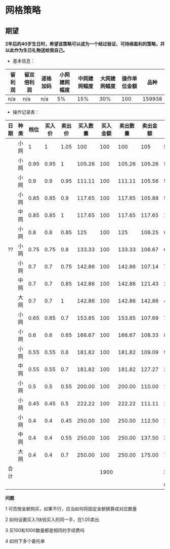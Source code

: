 # 网格策略

## 期望

**2年后的40岁生日时，希望该策略可以成为一个经过验证、可持续盈利的策略，并以此作为生日礼物送给我自己。**

- 基本信息：

| 留利润 | 留双倍利润 | 逐格加码 | 小网建网幅度 | 中网建网幅度 | 大网建网幅度 | 操作单位金额 | 品种   |
| ------ | ---------- | -------- | ------------ | ------------ | ------------ | ------------ | ------ |
| n/a    | n/a        | n/a      | 5%           | 15%          | 30%          | 100          | 159938 |

- 操作记录表：

| 日期 | 种类 | 档位 | 买入价 | 卖出价 | 买入数量 | 买入金额 | 卖出数量 | 卖出金额 | 盈利金额 | 盈利比例 |
| ---- | ---- | ---- | ------ | ------ | -------- | -------- | -------- | -------- | -------- | -------- |
|      | 小网 | 1    | 1      | 1.05   | 100      | 100      | 100      | 105      | 5        | 5.00%    |
|      | 小网 | 0.95 | 0.95   | 1      | 105.26   | 100      | 105.26   | 105.26   | 5.26     | 5.26%    |
|      | 小网 | 0.9  | 0.9    | 0.95   | 111.11   | 100      | 111.11   | 105.56   | 5.56     | 5.56%    |
|      | 小网 | 0.85 | 0.85   | 0.9    | 117.65   | 100      | 117.65   | 105.88   | 5.88     | 5.88%    |
|      | 中网 | 0.85 | 0.85   | 1      | 117.65   | 100      | 117.65   | 117.65   | 17.65    | 17.65%   |
|      | 小网 | 0.8  | 0.8    | 0.85   | 125      | 100      | 125      | 106.25   | 6.25     | 6.25%    |
| ??   | 小网 | 0.75 | 0.75   | 0.8    | 133.33   | 100      | 133.33   | 106.67   | 6.67     | 6.67%    |
|      | 小网 | 0.7  | 0.7    | 0.75   | 142.86   | 100      | 142.86   | 107.14   | 7.14     | 7.14%    |
|      | 中网 | 0.7  | 0.7    | 0.85   | 142.86   | 100      | 142.86   | 121.43   | 21.43    | 21.43%   |
|      | 大网 | 0.7  | 0.7    | 1      | 142.86   | 100      | 142.86   | 142.86   | 42.86    | 42.86%   |
|      | 小网 | 0.65 | 0.65   | 0.7    | 153.85   | 100      | 153.85   | 107.69   | 7.69     | 7.69%    |
|      | 小网 | 0.6  | 0.6    | 0.65   | 166.67   | 100      | 166.67   | 108.33   | 8.33     | 8.33%    |
|      | 小网 | 0.55 | 0.55   | 0.6    | 181.82   | 100      | 181.82   | 109.09   | 9.09     | 9.09%    |
|      | 中网 | 0.55 | 0.55   | 0.7    | 181.82   | 100      | 181.82   | 127.27   | 27.27    | 27.27%   |
|      | 小网 | 0.5  | 0.5    | 0.55   | 200.00   | 100      | 200.00   | 110.00   | 10.00    | 10.00%   |
|      | 小网 | 0.45 | 0.45   | 0.5    | 222.22   | 100      | 222.22   | 111.11   | 11.11    | 11.11%   |
|      | 小网 | 0.4  | 0.4    | 0.45   | 250.00   | 100      | 250.00   | 112.50   | 12.50    | 12.50%   |
|      | 中网 | 0.4  | 0.4    | 0.55   | 250.00   | 100      | 250.00   | 137.50   | 37.50    | 37.50%   |
|      | 大网 | 0.4  | 0.4    | 0.7    | 250.00   | 100      | 250.00   | 175.00   | 75.00    | 75.00%   |
| 合计 |      |      |        |        |          | 1900     |          |          | 322.19   |          |
|      |      |      |        |        |          |          |          |          | 0.17     |          |



**问题**

1 可否按金额购买，如果不行，应当如何将固定金额换算成对应数量  

2 如何设置买入1块钱买入的同一手，在1.05卖出  

3 买100和1000数量都是相同的手续费吗  

4 如何下多个委托单

